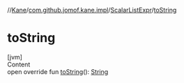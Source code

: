 //[Kane](../../index.md)/[com.github.jomof.kane.impl](../index.md)/[ScalarListExpr](index.md)/[toString](to-string.md)



# toString  
[jvm]  
Content  
open override fun [toString](to-string.md)(): [String](https://kotlinlang.org/api/latest/jvm/stdlib/kotlin/-string/index.html)  




